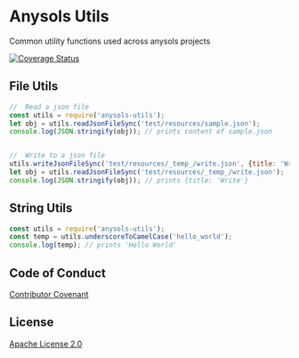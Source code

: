 # Anysols Utils
Common utility functions used across anysols projects

[![Coverage Status](https://coveralls.io/repos/github/anysols/anysols-utils/badge.svg?branch=master)](https://coveralls.io/github/anysols/anysols-utils?branch=master)

## File Utils
```js
//  Read a json file
const utils = require('anysols-utils');
let obj = utils.readJsonFileSync('test/resources/sample.json');
console.log(JSON.stringify(obj)); // prints content of sample.json


//  Write to a json file
utils.writeJsonFileSync('test/resources/_temp_/write.json', {title: 'Write'});
let obj = utils.readJsonFileSync('test/resources/_temp_/write.json');
console.log(JSON.stringify(obj)); // prints {title: 'Write'}
```

## String Utils
```js
const utils = require('anysols-utils');
const temp = utils.underscoreToCamelCase('hello_world');
console.log(temp); // prints 'Hello World'
```

## Code of Conduct
[Contributor Covenant](/CODE_OF_CONDUCT.md)

## License
[Apache License 2.0](/LICENSE)
